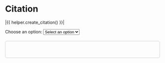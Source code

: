 # Citation

|{{ helper.create_citation() }}|

<div>
  <label for="api-dropdown">Choose an option:</label>
  <select id="api-dropdown" onchange="fetchAPI()">
    <option value="" disabled selected>Select an option</option>
    <option value="option1">Option 1</option>
    <option value="option2">Option 2</option>
    <option value="option3">Option 3</option>
  </select>
</div>

<div id="api-response" style="margin-top: 20px; padding: 10px; border: 1px solid #ccc; border-radius: 5px; white-space: pre-wrap;">
  <!-- API response will be displayed here -->
</div>